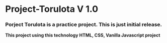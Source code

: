# Project-Torulota V 1.0
### Porject Torulota is a practice project. This is just initial release.

**This project using  this technology HTML, CSS, Vanilla Javascript project**
